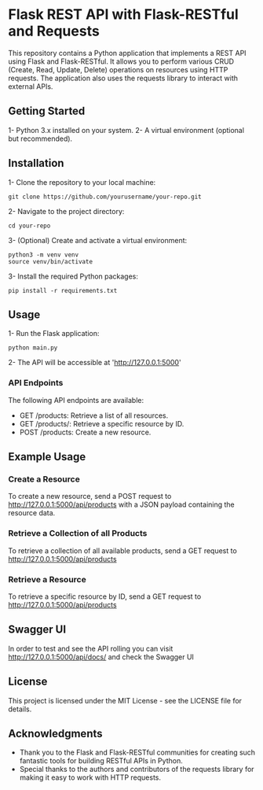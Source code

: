 # Flask REST API with Flask-RESTful and Requests

This repository contains a Python application that implements a REST API using Flask and Flask-RESTful. It allows you to perform various CRUD (Create, Read, Update, Delete) operations on resources using HTTP requests. The application also uses the requests library to interact with external APIs.

## Getting Started

1- Python 3.x installed on your system.
2- A virtual environment (optional but recommended).

## Installation

1- Clone the repository to your local machine:

```shell
git clone https://github.com/yourusername/your-repo.git
```

2- Navigate to the project directory:

```shell
cd your-repo
```

3- (Optional) Create and activate a virtual environment:

```shell
python3 -m venv venv
source venv/bin/activate
```

3- Install the required Python packages:

```shell
pip install -r requirements.txt
```

## Usage

1- Run the Flask application:

```shell
python main.py
```

2- The API will be accessible at 'http://127.0.0.1:5000'

### API Endpoints

The following API endpoints are available:

- GET /products: Retrieve a list of all resources.
- GET /products/<id>: Retrieve a specific resource by ID.
- POST /products: Create a new resource.

## Example Usage

### Create a Resource

To create a new resource, send a POST request to http://127.0.0.1:5000/api/products with a JSON payload containing the resource data.

### Retrieve a Collection of all Products

To retrieve a collection of all available products, send a GET request to http://127.0.0.1:5000/api/products

### Retrieve a Resource

To retrieve a specific resource by ID, send a GET request to http://127.0.0.1:5000/api/products<id>

## Swagger UI

In order to test and see the API rolling you can visit http://127.0.0.1:5000/api/docs/ and check the Swagger UI

## License

This project is licensed under the MIT License - see the LICENSE file for details.

## Acknowledgments

- Thank you to the Flask and Flask-RESTful communities for creating such fantastic tools for building RESTful APIs in Python.
- Special thanks to the authors and contributors of the requests library for making it easy to work with HTTP requests.
